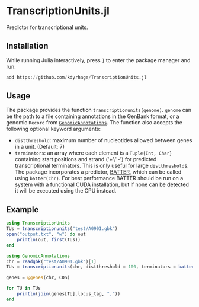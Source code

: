 # TranscriptionUnits.jl
Predictor for transcriptional units.

## Installation
While running Julia interactively, press `]` to enter the package manager and run:
```julia
add https://github.com/kdyrhage/TranscriptionUnits.jl
```

## Usage
The package provides the function `transcriptionunits(genome)`. `genome` can be the path to a file containing annotations in the GenBank format, or a genomic `Record` from [`GenomicAnnotations`](https://github.com/BioJulia/GenomicAnnotations.jl). The function also accepts the following optional keyword arguments:
- `distthreshold`: maximum number of nucleotides allowed between genes in a unit. (Default: 7)
- `terminators`: an array where each element is a `Tuple{Int, Char}` containing start positions and strand ('+'/'-') for predicted transcriptional terminators. This is only useful for large `distthreshold`s. The package incorporates a predictor, [BATTER](https://github.com/lulab/BATTER), which can be called using `batter(chr)`. For best performance BATTER should be run on a system with a functional CUDA installation, but if none can be detected it will be executed using the CPU instead.

## Example
```julia
using TranscriptionUnits
TUs = transcriptionunits("test/A0901.gbk")
open("output.txt", "w") do out
    println(out, first(TUs))
end
```

```julia
using GenomicAnnotations
chr = readgbk("test/A0901.gbk")[1]
TUs = transcriptionunits(chr, distthreshold = 100, terminators = batter(chr))

genes = @genes(chr, CDS)

for TU in TUs
    println(join(genes[TU].locus_tag, ","))
end
```